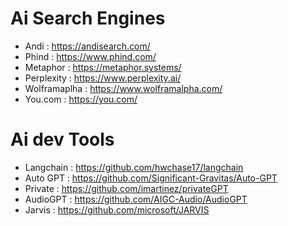 <!-- @format -->

# Ai Search Engines
- Andi : https://andisearch.com/
- Phind : https://www.phind.com/
- Metaphor : https://metaphor.systems/
- Perplexity : https://www.perplexity.ai/
- Wolframaplha : https://www.wolframalpha.com/
- You.com : https://you.com/


# Ai dev Tools
- Langchain : https://github.com/hwchase17/langchain
- Auto GPT : https://github.com/Significant-Gravitas/Auto-GPT
- Private : https://github.com/imartinez/privateGPT
- AudioGPT : https://github.com/AIGC-Audio/AudioGPT
- Jarvis : https://github.com/microsoft/JARVIS


